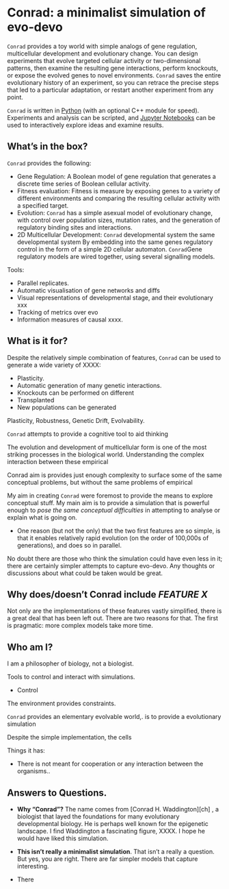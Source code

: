 # Conrad: a minimalist simulation of evo-devo

`Conrad` provides a toy world with simple analogs of gene regulation, multicellular development and evolutionary change. You can design experiments that evolve targeted cellular activity or two-dimensional patterns, then examine the resulting gene interactions, perform knockouts, or expose the evolved genes to novel environments. `Conrad` saves the entire evolutionary history of an experiment, so you can retrace the precise steps that led to a particular adaptation, or restart another experiment from any point.

`Conrad` is written in [Python][1] (with an optional C++ module for speed). Experiments and analysis can be scripted, and [Jupyter Notebooks][2] can be used to interactively explore ideas and examine results.

## What’s in the box?

`Conrad` provides the following:

* Gene Regulation: A Boolean model of gene regulation that generates a discrete time series of Boolean cellular activity.
* Fitness evaluation: Fitness is measure by exposing genes to a variety of different environments and comparing the resulting cellular activity with a specified target.
* Evolution: `Conrad` has a simple asexual model of evolutionary change, with control over population sizes, mutation rates, and the generation of regulatory binding sites and interactions.
* 2D Multicellular Development: `Conrad` developmental system the same developmental system By embedding into the same genes regulatory control in the form of a simple 2D cellular automaton. `Conrad`Gene regulatory models are wired together, using several signalling models.

Tools:
* Parallel replicates.
* Automatic visualisation of gene networks and diffs
* Visual representations of developmental stage, and their evolutionary xxx
* Tracking of metrics over evo
* Information measures of causal xxxx.

## What is it for?

Despite the relatively simple combination of features, `Conrad` can be used to generate a wide variety of XXXX: 

* Plasticity. 
* Automatic generation of many genetic interactions.
* Knockouts can be performed on different 
* Transplanted 
* New populations can be generated

Plasticity, Robustness, Genetic Drift, Evolvability. 

`Conrad` attempts to provide a cognitive tool to aid thinking 

The evolution and development of multicellular form is one of the most striking processes in the biological world. Understanding the complex interaction between these empirical 

Conrad aim is provides just enough complexity to surface some of the same conceptual problems, but without the same problems of empirical 

My aim in creating `Conrad` were foremost to provide the means to explore conceptual stuff. My main aim is to provide a simulation that is powerful enough to *pose the same conceptual difficulties* in attempting to analyse or explain what is going on.

* One reason (but not the only) that the two first features are so simple, is that it enables relatively rapid evolution (on the order of 100,000s of generations), and does so in parallel.

No doubt there are those who think the simulation could have even less in it; there are certainly simpler attempts to capture evo-devo. Any thoughts or discussions about what could be taken would be great.

## Why does/doesn’t Conrad include *FEATURE X*

Not only are the implementations of these features vastly simplified, there is a great deal that has been left out. There are two reasons for that. The first is pragmatic: more complex models take more time.

## Who am I?

I am a philosopher of biology, not a biologist. 

Tools to control and interact with simulations.
* Control

The environment provides constraints.

`Conrad` provides an elementary evolvable world,. is to provide a evolutionary simulation 

Despite the simple implementation, the cells 

Things it has:
* There is not meant for cooperation or any interaction between the organisms..

## Answers to Questions.

* **Why “Conrad”?** The name comes from [Conrad H. Waddington][ch] , a biologist that layed the foundations for many evolutionary developmental biology. He is perhaps well known for the epigenetic landscape. I find Waddington a fascinating figure, XXXX. I hope he would have liked this simulation.

* **This isn’t really a minimalist simulation**. That isn’t a really a question. But yes, you are right. There are far simpler models that capture interesting.

* There

[1]:	https://python.org
[2]:	https://jupyter.org
